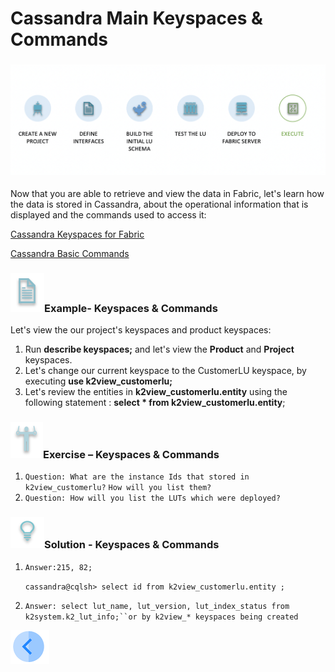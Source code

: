 # Cassandra Main Keyspaces & Commands

### ![](/academy/Training_Level_1/04_fabric_runtime/images/fabric_execute_04.png)

Now that you are able to retrieve and view the data in Fabric, let's learn how the data is stored in Cassandra, about the operational information that is displayed and the commands used to access it:

[Cassandra Keyspaces for Fabric](/articles/02_fabric_architecture/06_cassandra_keyspaces_for_fabric.md)

[Cassandra Basic Commands](/articles/02_fabric_architecture/07_cassandra_basic_commands.md)

### ![](/academy/Training_Level_1/03_fabric_basic_LU/images/example.png)Example- Keyspaces & Commands

 Let's view the our project's keyspaces and product keyspaces:

1. Run **describe keyspaces;** and let's view the **Product** and **Project** keyspaces.
2. Let's change our current keyspace to the CustomerLU  keyspace, by executing  **use k2view_customerlu;**
3. Let's review the entities in **k2view_customerlu.entity** using the following statement : **select * from k2view_customerlu.entity**;

### ![](/academy/Training_Level_1/03_fabric_basic_LU/images/Exercise.png)Exercise – Keyspaces & Commands

1. `Question: What are the instance Ids that stored in k2view_customerlu?` `How will you list them?`
2. `Question: How will you list the LUTs which were deployed?`

### ![](/academy/Training_Level_1/03_fabric_basic_LU/images/Solution.png)Solution - Keyspaces & Commands

1. `Answer:215, 82;` 

   `cassandra@cqlsh> select id from k2view_customerlu.entity ;`

   

2. `Answer: select lut_name, lut_version, lut_index_status from k2system.k2_lut_info;``or by k2view_* keyspaces being created`



 [![Previous](/articles/images/Previous.png)](/academy/Training_Level_1/04_fabric_runtime/04_fabric_basic_commands.md)
